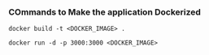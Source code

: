 ### COmmands to Make the application Dockerized

```
docker build -t <DOCKER_IMAGE> .

docker run -d -p 3000:3000 <DOCKER_IMAGE>
